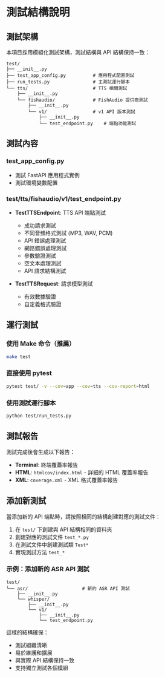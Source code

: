 # 測試結構說明

## 測試架構

本項目採用模組化測試架構，測試結構與 API 結構保持一致：

```
test/
├── __init__.py
├── test_app_config.py          # 應用程式配置測試
├── run_tests.py                # 主測試運行腳本
└── tts/                        # TTS 相關測試
    ├── __init__.py
    └── fishaudio/              # FishAudio 提供商測試
        ├── __init__.py
        └── v1/                 # v1 API 版本測試
            ├── __init__.py
            └── test_endpoint.py    # 端點功能測試
```

## 測試內容

### test_app_config.py
- 測試 FastAPI 應用程式實例
- 測試環境變數配置

### test/tts/fishaudio/v1/test_endpoint.py
- **TestTTSEndpoint**: TTS API 端點測試
  - 成功請求測試
  - 不同音頻格式測試 (MP3, WAV, PCM)
  - API 錯誤處理測試
  - 網路錯誤處理測試
  - 參數驗證測試
  - 空文本處理測試
  - API 請求結構測試

- **TestTTSRequest**: 請求模型測試
  - 有效數據驗證
  - 自定義格式驗證

## 運行測試

### 使用 Make 命令（推薦）
```bash
make test
```

### 直接使用 pytest
```bash
pytest test/ -v --cov=app --cov=tts --cov-report=html
```

### 使用測試運行腳本
```bash
python test/run_tests.py
```

## 測試報告

測試完成後會生成以下報告：
- **Terminal**: 終端覆蓋率報告
- **HTML**: `htmlcov/index.html` - 詳細的 HTML 覆蓋率報告
- **XML**: `coverage.xml` - XML 格式覆蓋率報告

## 添加新測試

當添加新的 API 端點時，請按照相同的結構創建對應的測試文件：

1. 在 `test/` 下創建與 API 結構相同的資料夾
2. 創建對應的測試文件 `test_*.py`
3. 在測試文件中創建測試類 `Test*`
4. 實現測試方法 `test_*`

### 示例：添加新的 ASR API 測試

```
test/
└── asr/                    # 新的 ASR API 測試
    ├── __init__.py
    └── whisper/
        ├── __init__.py
        └── v1/
            ├── __init__.py
            └── test_endpoint.py
```

這樣的結構確保：
- 測試組織清晰
- 易於維護和擴展
- 與實際 API 結構保持一致
- 支持獨立測試各個模組
